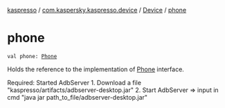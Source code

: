 [kaspresso](../../index.md) / [com.kaspersky.kaspresso.device](../index.md) / [Device](index.md) / [phone](./phone.md)

# phone

`val phone: `[`Phone`](../../com.kaspersky.kaspresso.device.phone/-phone/index.md)

Holds the reference to the implementation of [Phone](../../com.kaspersky.kaspresso.device.phone/-phone/index.md) interface.

Required: Started AdbServer
    1. Download a file "kaspresso/artifacts/adbserver-desktop.jar"
    2. Start AdbServer =&gt; input in cmd "java jar path_to_file/adbserver-desktop.jar"

